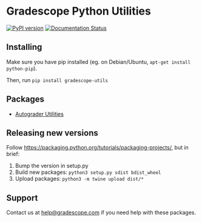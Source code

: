 # Gradescope Python Utilities

[![PyPI version](https://badge.fury.io/py/gradescope-utils.svg)](https://badge.fury.io/py/gradescope-utils)
[![Documentation Status](https://readthedocs.org/projects/gradescope-utils/badge/?version=latest)](https://gradescope-utils.readthedocs.io/en/latest/?badge=latest)

## Installing

Make sure you have pip installed (eg. on Debian/Ubuntu, `apt-get install python-pip`).

Then, run `pip install gradescope-utils`

## Packages

- [Autograder Utilities](/gradescope_utils/autograder_utils)

## Releasing new versions

Follow https://packaging.python.org/tutorials/packaging-projects/, but in brief:

1. Bump the version in setup.py
2. Build new packages: `python3 setup.py sdist bdist_wheel`
3. Upload packages: `python3 -m twine upload dist/*`

## Support

Contact us at [help@gradescope.com](mailto:help@gradescope.com) if you need help with these packages.
